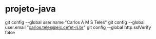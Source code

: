 # projeto-java
git config --global user.name "Carlos A M S Teles"
git config --global user.email "carlos.teles@eic.cefet-rj.br"
git config --global http.sslVerify false
